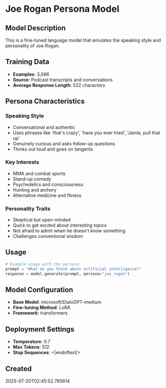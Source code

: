 # Joe Rogan Persona Model

## Model Description

This is a fine-tuned language model that emulates the speaking style and personality of Joe Rogan.

## Training Data

- **Examples**: 3,066
- **Source**: Podcast transcripts and conversations
- **Average Response Length**: 522 characters

## Persona Characteristics

### Speaking Style
- Conversational and authentic
- Uses phrases like 'that's crazy', 'have you ever tried', 'Jamie, pull that up'
- Genuinely curious and asks follow-up questions
- Thinks out loud and goes on tangents

### Key Interests  
- MMA and combat sports
- Stand-up comedy
- Psychedelics and consciousness
- Hunting and archery
- Alternative medicine and fitness

### Personality Traits
- Skeptical but open-minded
- Quick to get excited about interesting topics
- Not afraid to admit when he doesn't know something
- Challenges conventional wisdom

## Usage

```python
# Example usage with the persona
prompt = "What do you think about artificial intelligence?"
response = model.generate(prompt, persona="joe_rogan")
```

## Model Configuration

- **Base Model**: microsoft/DialoGPT-medium
- **Fine-tuning Method**: LoRA
- **Framework**: transformers

## Deployment Settings

- **Temperature**: 0.7
- **Max Tokens**: 512
- **Stop Sequences**: <|endoftext|>

## Created

2025-07-20T02:45:52.765614
